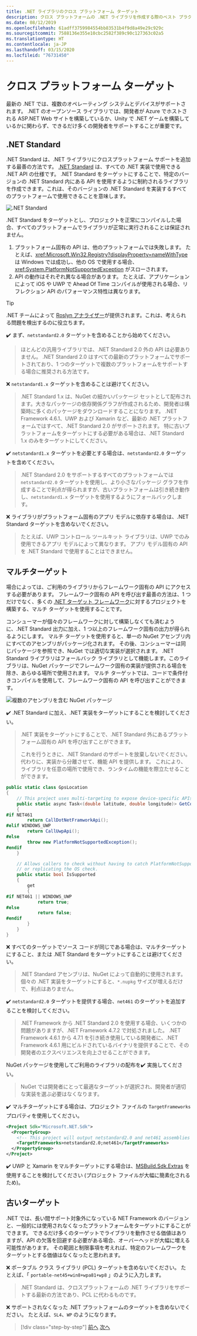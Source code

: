 ```yaml
---
title: .NET ライブラリのクロス プラットフォーム ターゲット
description: クロス プラットフォームの .NET ライブラリを作成する際のベスト プラクティスの推奨事項。
ms.date: 08/12/2019
ms.openlocfilehash: 61adff3759984554bb83531b4f9d8a49e29c929c
ms.sourcegitcommit: 7588136e355e10cbc2582f389c90c127363c02a5
ms.translationtype: HT
ms.contentlocale: ja-JP
ms.lasthandoff: 03/15/2020
ms.locfileid: "76731450"
---
```

# <a name="cross-platform-targeting"></a>クロス プラットフォーム ターゲット

最新の .NET では、複数のオペレーティング システムとデバイスがサポートされます。 .NET のオープンソース ライブラリでは、開発者が Azure でホストされる ASP.NET Web サイトを構築しているか、Unity で .NET ゲームを構築しているかに関わらず、できるだけ多くの開発者をサポートすることが重要です。

## <a name="net-standard"></a>.NET Standard

.NET Standard は、.NET ライブラリにクロスプラットフォーム サポートを追加する最善の方法です。 [.NET Standard](../net-standard.md) は、すべての .NET 実装で使用できる .NET API の仕様です。 .NET Standard をターゲットにすることで、特定のバージョンの .NET Standard 内にある API を使用するように制約されるライブラリを作成できます。これは、そのバージョンの .NET Standard を実装するすべてのプラットフォームで使用できることを意味します。

![.NET Standard](./media/cross-platform-targeting/platforms-netstandard.png ".NET Standard")

.NET Standard をターゲットとし、プロジェクトを正常にコンパイルした場合、すべてのプラットフォームでライブラリが正常に実行されることは保証されません。

1. プラットフォーム固有の API は、他のプラットフォームでは失敗します。 たとえば、<xref:Microsoft.Win32.Registry?displayProperty=nameWithType> は Windows では成功し、他の OS で使用する場合、<xref:System.PlatformNotSupportedException> がスローされます。
2. API の動作はそれぞれ異なる場合があります。 たとえば、アプリケーションによって iOS や UWP で Ahead Of Time コンパイルが使用される場合、リフレクション API のパフォーマンス特性は異なります。

> [!TIP]
> .NET チームによって [Roslyn アナライザー](../analyzers/api-analyzer.md)が提供されます。これは、考えられる問題を検出するのに役立ちます。

✔️ まず、`netstandard2.0` ターゲットを含めることから始めてください。

> ほとんどの汎用ライブラリでは、.NET Standard 2.0 外の API は必要ありません。 .NET Standard 2.0 はすべての最新のプラットフォームでサポートされており、1 つのターゲットで複数のプラットフォームをサポートする場合に推奨される方法です。

❌ `netstandard1.x` ターゲットを含めることは避けてください。

> .NET Standard 1.x は、NuGet の細かいパッケージ セットとして配布されます。大きなパッケージの依存関係グラフが作成されるため、開発者は構築時に多くのパッケージをダウンロードすることになります。 .NET Framework 4.6.1、UWP および Xamarin など、最新の .NET プラットフォームではすべて、.NET Standard 2.0 がサポートされます。 特に古いプラットフォームをターゲットにする必要がある場合は、.NET Standard 1.x のみをターゲットにしてください。

✔️ `netstandard1.x` ターゲットを必要とする場合は、`netstandard2.0` ターゲットを含めてください。

> .NET Standard 2.0 をサポートするすべてのプラットフォームでは `netstandard2.0` ターゲットを使用し、より小さなパッケージ グラフを作成することで利点が得られますが、古いプラットフォームは引き続き動作し、`netstandard1.x` ターゲットを使用するようにフォールバックします。

❌ ライブラリがプラットフォーム固有のアプリ モデルに依存する場合は、.NET Standard ターゲットを含めないでください。

> たとえば、UWP コントロール ツールキット ライブラリは、UWP でのみ使用できるアプリ モデルによって異なります。 アプリ モデル固有の API を .NET Standard で使用することはできません。

## <a name="multi-targeting"></a>マルチターゲット

場合によっては、ご利用のライブラリからフレームワーク固有の API にアクセスする必要があります。 フレームワーク固有の API を呼び出す最善の方法は、1 つだけでなく、多くの [.NET ターゲット フレームワーク](../frameworks.md)に対するプロジェクトを構築する、マルチ ターゲットを使用することです。

コンシューマーが個々のフレームワークに対して構築しなくても済むように、.NET Standard 出力に加え、1 つ以上のフレームワーク固有の出力が得られるようにします。 マルチ ターゲットを使用すると、単一の NuGet アセンブリ内にすべてのアセンブリがパッケージ化されます。 その後、コンシューマーは同じパッケージを参照でき、NuGet では適切な実装が選択されます。 .NET Standard ライブラリはフォールバック ライブラリとして機能します。このライブラリは、NuGet パッケージでフレームワーク固有の実装が提供される場合を除き、あらゆる場所で使用されます。 マルチ ターゲットでは、コードで条件付きコンパイルを使用して、フレームワーク固有の API を呼び出すことができます。

![複数のアセンブリを含む NuGet パッケージ](./media/cross-platform-targeting/nuget-package-multiple-assemblies.png "複数のアセンブリを含む NuGet パッケージ")

✔️ .NET Standard に加え、.NET 実装をターゲットにすることを検討してください。

> .NET 実装をターゲットにすることで、.NET Standard 外にあるプラットフォーム固有の API を呼び出すことができます。
>
> これを行うときに、.NET Standard のサポートを放棄しないでください。 代わりに、実装から分離させて、機能 API を提供します。 これにより、ライブラリを任意の場所で使用でき、ランタイムの機能を際立たせることができます。

```csharp
public static class GpsLocation
{
    // This project uses multi-targeting to expose device-specific APIs to .NET Standard.
    public static async Task<(double latitude, double longitude)> GetCoordinatesAsync()
    {
#if NET461
        return CallDotNetFramworkApi();
#elif WINDOWS_UWP
        return CallUwpApi();
#else
        throw new PlatformNotSupportedException();
#endif
    }

    // Allows callers to check without having to catch PlatformNotSupportedException
    // or replicating the OS check.
    public static bool IsSupported
    {
        get
        {
#if NET461 || WINDOWS_UWP
            return true;
#else
            return false;
#endif
        }
    }
}
```

❌ すべてのターゲットでソース コードが同じである場合は、マルチターゲットにすること、または .NET Standard をターゲットにすることは避けてください。

> .NET Standard アセンブリは、NuGet によって自動的に使用されます。 個々の .NET 実装をターゲットにすると、`*.nupkg` サイズが増えるだけで、利点はありません。

✔️ `netstandard2.0` ターゲットを提供する場合、`net461` のターゲットを追加することを検討してください。

> .NET Framework から .NET Standard 2.0 を使用する場合、いくつかの問題がありますが、.NET Framework 4.7.2 で対処されました。 .NET Framework 4.6.1 から 4.7.1 を引き続き使用している開発者に、.NET Framework 4.6.1 用にビルドされているバイナリを提供することで、その開発者のエクスペリエンスを向上させることができます。

NuGet パッケージを使用してご利用のライブラリの配布を✔️ 実施してください。

> NuGet では開発者にとって最適なターゲットが選択され、開発者が適切な実装を選ぶ必要はなくなります。

✔️ マルチターゲットにする場合は、プロジェクト ファイルの `TargetFrameworks` プロパティを使用してください。

```xml
<Project Sdk="Microsoft.NET.Sdk">
  <PropertyGroup>
    <!-- This project will output netstandard2.0 and net461 assemblies -->
    <TargetFrameworks>netstandard2.0;net461</TargetFrameworks>
  </PropertyGroup>
</Project>
```

✔️ UWP と Xamarin をマルチターゲットにする場合は、[MSBuild.Sdk.Extras](https://github.com/onovotny/MSBuildSdkExtras) を使用することを検討してください (プロジェクト ファイルが大幅に簡素化されるため)。

## <a name="older-targets"></a>古いターゲット

.NET では、長い間サポート対象外になっている NET Framework のバージョンと、一般的には使用されなくなったプラットフォームをターゲットにすることができます。 できるだけ多くのターゲットでライブラリを動作させる価値はありますが、API の欠落を回避する必要がある場合、オーバーヘッドが大幅に増える可能性があります。 その範囲と制限事項を考えれば、特定のフレームワークをターゲットとする価値はなくなったと思われます。

❌ ポータブル クラス ライブラリ (PCL) ターゲットを含めないでください。 たとえば、「 `portable-net45+win8+wpa81+wp8` 」のように入力します。

> .NET Standard は、クロスプラットフォームの .NET ライブラリをサポートする最新の方法であり、PCL に代わるものです。

❌ サポートされなくなった .NET プラットフォームのターゲットを含めないでください。 たとえば、`SL4`、`WP` のようになります。

>[!div class="step-by-step"]
>[前へ](get-started.md)
>[次へ](strong-naming.md)
